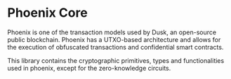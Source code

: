 # Phoenix Core

Phoenix is one of the transaction models used by Dusk, an open-source public blockchain. Phoenix has a UTXO-based architecture and allows for the execution of obfuscated transactions and confidential smart contracts.

This library contains the cryptographic primitives, types and functionalities used in phoenix, except for the zero-knowledge circuits.
